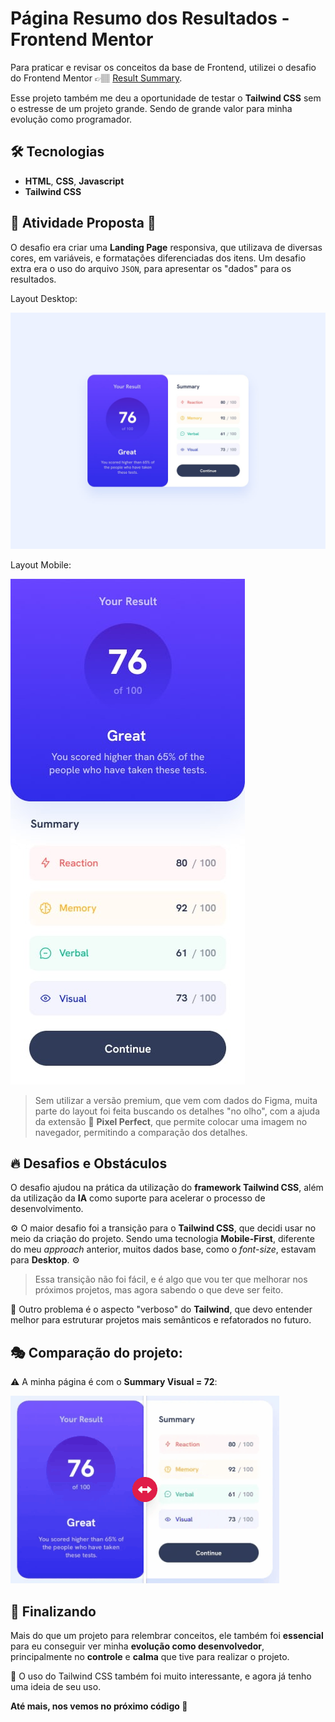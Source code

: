 # Página Resumo dos Resultados - Frontend Mentor

Para praticar e revisar os conceitos da base de Frontend, utilizei o desafio do Frontend Mentor 👉🏽 <a href="https://www.frontendmentor.io/challenges/results-summary-component-CE_K6s0maV" target="_blank">Result Summary</a>.

Esse projeto também me deu a oportunidade de testar o **Tailwind CSS** sem o estresse de um projeto grande. Sendo de grande valor para minha evolução como programador.

## 🛠 Tecnologias

- **HTML**, **CSS**, **Javascript**
- **Tailwind CSS**

## 🧩 Atividade Proposta 🧩

O desafio era criar uma **Landing Page** responsiva, que utilizava de diversas cores, em variáveis, e formatações diferenciadas dos itens.
Um desafio extra era o uso do arquivo `JSON`, para apresentar os "dados" para os resultados.

Layout Desktop:

![Imagem da página para Desktop](./design/desktop-design.jpg 'Página Desktop')

Layout Mobile:

![Imagem da página para Mobile](./design/mobile-design.jpg 'Página Mobile')

>Sem utilizar a versão premium, que vem com dados do Figma, muita parte do layout foi feita buscando os detalhes "no olho", com a ajuda da extensão 🧩 **Pixel Perfect**, que permite colocar uma imagem no navegador, permitindo a comparação dos detalhes.

## 🔥 Desafios e Obstáculos

O desafio ajudou na prática da utilização do **framework Tailwind CSS**, além da utilização da **IA** como suporte para acelerar o processo de desenvolvimento.

⚙ O maior desafio foi a transição para o **Tailwind CSS**, que decidi usar no meio da criação do projeto. Sendo uma tecnologia **Mobile-First**, diferente do meu *approach* anterior, muitos dados base, como o *font-size*, estavam para **Desktop**. ⚙

>Essa transição não foi fácil, e é algo que vou ter que melhorar nos próximos projetos, mas agora sabendo o que deve ser feito.

🤔 Outro problema é o aspecto "verboso" do **Tailwind**, que devo entender melhor para estruturar projetos mais semânticos e refatorados no futuro.

## 🎭 Comparação do projeto:

⚠ A minha página é com o **Summary Visual = 72**:

![Comparativo minha página vs desafio Frontend](./design/comparativo-resultado-desafio-summary-result.gif 'Comparativo entre a página e o desafio')

## 🦉 Finalizando

Mais do que um projeto para relembrar conceitos, ele também foi **essencial** para eu conseguir ver minha **evolução como desenvolvedor**, principalmente no **controle** e **calma** que tive para realizar o projeto.

🎨 O uso do Tailwind CSS também foi muito interessante, e agora já tenho uma ideia de seu uso.

**Até mais, nos vemos no próximo código 🦉**
